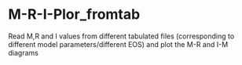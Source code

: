 # M-R-I-Plor_fromtab
Read M,R and I values from different tabulated files (corresponding to different model parameters/different EOS) and plot the M-R and I-M diagrams
